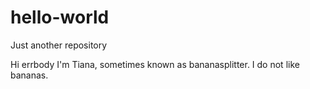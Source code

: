 # hello-world
Just another repository

Hi errbody
I'm Tiana, sometimes known as bananasplitter. 
I do not like bananas.
